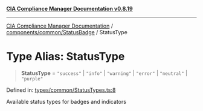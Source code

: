[**CIA Compliance Manager Documentation v0.8.19**](../../../../README.md)

***

[CIA Compliance Manager Documentation](../../../../modules.md) / [components/common/StatusBadge](../README.md) / StatusType

# Type Alias: StatusType

> **StatusType** = `"success"` \| `"info"` \| `"warning"` \| `"error"` \| `"neutral"` \| `"purple"`

Defined in: [types/common/StatusTypes.ts:8](https://github.com/Hack23/cia-compliance-manager/blob/8a17389ebf0d2a027875b835eec814811b99abcc/src/types/common/StatusTypes.ts#L8)

Available status types for badges and indicators
